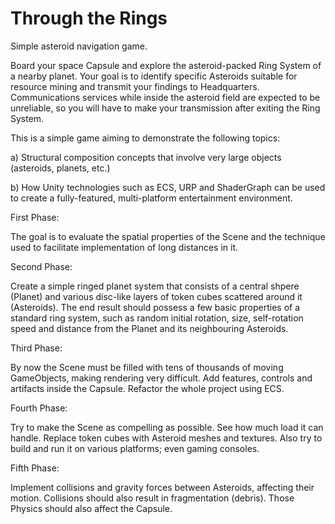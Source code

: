 # Through the Rings
Simple asteroid navigation game.

Board your space Capsule and explore the asteroid-packed Ring System of a nearby planet. Your goal is to identify specific Asteroids suitable for resource mining and transmit your findings to Headquarters. Communications services while inside the asteroid field are expected to be unreliable, so you will have to make your transmission after exiting the Ring System. 

This is a simple game aiming to demonstrate the following topics:

a) Structural composition concepts that involve very large objects (asteroids, planets, etc.) 

b) How Unity technologies such as ECS, URP and ShaderGraph can be used to create a fully-featured, multi-platform entertainment environment.


First Phase:

The goal is to evaluate the spatial properties of the Scene and the technique used to facilitate implementation of long distances in it. 

Second Phase:

Create a simple ringed planet system that consists of a central shpere (Planet) and various disc-like layers of token cubes scattered around it (Asteroids).
The end result should possess a few basic properties of a standard ring system, such as random initial rotation, size, self-rotation speed and distance from the Planet and its neighbouring Asteroids.

Third Phase:

By now the Scene must be filled with tens of thousands of moving GameObjects, making rendering very difficult. Add features, controls and artifacts inside the Capsule. Refactor the whole project using ECS. 

Fourth Phase:

Try to make the Scene as compelling as possible. See how much load it can handle. Replace token cubes with Asteroid meshes and textures. Also try to build and run it on various platforms; even gaming consoles. 

Fifth Phase:

Implement collisions and gravity forces between Asteroids, affecting their motion. Collisions should also result in fragmentation (debris). Those Physics should also affect the Capsule. 
